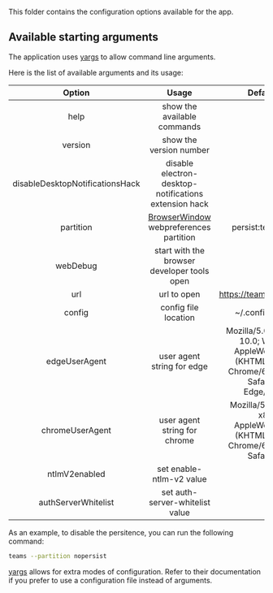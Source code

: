 This folder contains the configuration options available for the app.

## Available starting arguments

The application uses [yargs](https://www.npmjs.com/package/yargs) to allow command line arguments.

Here is the list of available arguments and its usage:

| Option | Usage | Default Value |
|:-:|:-:|:-:|
| help  | show the available commands | false |
| version | show the version number | false |
| disableDesktopNotificationsHack | disable electron-desktop-notifications extension hack | false |
| partition | [BrowserWindow](https://electronjs.org/docs/api/browser-window) webpreferences partition | persist:teams-4-linux |
| webDebug | start with the browser developer tools open  |  false |
| url | url to open | https://teams.microsoft.com/ |
| config | config file location | ~/.config/teams.json |
| edgeUserAgent | user agent string for edge | Mozilla/5.0 (Windows NT 10.0; Win64; x64) AppleWebKit/537.36 (KHTML, like Gecko) Chrome/69.0.3497.100 Safari/537.36 Edge/42.17134 |
| chromeUserAgent | user agent string for chrome | Mozilla/5.0 (X11; Linux x86_64) AppleWebKit/537.36 (KHTML, like Gecko) Chrome/69.0.3497.100 Safari/537.36 |
| ntlmV2enabled | set enable-ntlm-v2 value | true |
| authServerWhitelist | set auth-server-whitelist value | * |

As an example, to disable the persitence, you can run the following command:

```bash
teams --partition nopersist
```

[yargs](https://www.npmjs.com/package/yargs) allows for extra modes of configuration. Refer to their documentation if you prefer to use a configuration file instead of arguments.